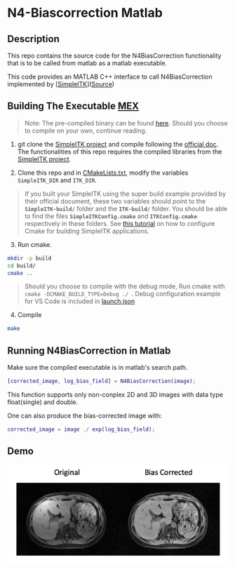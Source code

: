 # N4-Biascorrection Matlab

## Description

This repo contains the source code for the N4BiasCorrection functionality that is to be called from matlab 
as a matlab executable. 

This code provides an MATLAB C++ interface to call N4BiasCorrection implemented by [[SimpleITK](https://simpleitk.readthedocs.io/en/master/link_N4BiasFieldCorrection_docs.html)]([Source](https://github.com/SimpleITK/SimpleITK))



## Building The Executable [MEX](https://www.mathworks.com/help/matlab/matlab_external/build-c-mex-programs.html) 

>Note: The pre-compiled binary can be found [here](https://github.com/mikecjz/N4BiasCorrection-Matlab/releases/latest). Should you choose to compile on your own, continue reading.

1. git clone the [SimpleITK project](https://github.com/SimpleITK/SimpleITK) and compile following the [official doc](https://simpleitk.readthedocs.io/en/master/building.html). The functionalities of this repo requires the compiled libraries from the [SimpleITK project](https://github.com/SimpleITK/SimpleITK).

2. Clone this repo and in [CMakeLists.txt](./CMakeLists.txt), modify the variables `SimpleITK_DIR` and `ITK_DIR`. 
> If you built your SimpleITK using the super build example provided by their official document, these two variables should point to the **`SimpleITK-build/`** folder and the **`ITK-build/`** folder. You should be able to find the files **`SimpleITKConfig.cmake`** and **`ITKConfig.cmake`** respectively in these folders. See [this tutorial](https://simpleitk.readthedocs.io/en/master/link_CppCMake_docs.html) on how to configure Cmake for building SimpleITK applications.


3. Run cmake. 
```bash 
mkdir -p build
cd build/
cmake ..
```
>Should you choose to compile with the debug mode, Run cmake with  <code class="bash"> cmake -DCMAKE_BUILD_TYPE=Debug ./ </code>. Debug configuration example for VS Code is included in [launch.json](.vscode/launch.json)

4. Compile
```bash
make
```

## Running N4BiasCorrection in Matlab
Make sure the compiled executable is in matlab's search path. 

```matlab
[corrected_image, log_bias_field] = N4BiasCorrection(image);
```

This function supports only non-conplex 2D and 3D images with data type float(single) and double.

One can also produce the bias-corrected image with:

```matlab
corrected_image = image ./ exp(log_bias_field);
```

## Demo

![Bias Correction Demonstration](./figures/combined.png)
